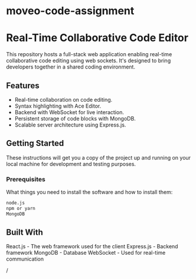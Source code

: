 # moveo-code-assignment
# Real-Time Collaborative Code Editor
This repository hosts a full-stack web application enabling real-time collaborative code editing using web sockets. It's designed to bring developers together in a shared coding environment.

## Features

- Real-time collaboration on code editing.
- Syntax highlighting with Ace Editor.
- Backend with WebSocket for live interaction.
- Persistent storage of code blocks with MongoDB.
- Scalable server architecture using Express.js.

## Getting Started

These instructions will get you a copy of the project up and running on your local machine for development and testing purposes.

### Prerequisites

What things you need to install the software and how to install them:

```bash
node.js
npm or yarn
MongoDB

```

## Built With

React.js - The web framework used for the client
Express.js - Backend framework
MongoDB - Database
WebSocket - Used for real-time communication

/